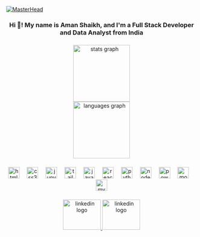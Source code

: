 [![MasterHead](https://firebasestorage.googleapis.com/v0/b/flexi-coding.appspot.com/o/dempgi7-520f8d5f-63d4-4453-8822-dbc149ae27f8.gif?alt=media&token=91c0c7b2-93c3-4029-b011-1a8703c5730d)](https://rishavchanda.io)

<h3 align="center">Hi 👋! My name is Aman Shaikh, and I'm a Full Stack Developer and Data Analyst from India</h3>

###

<div align="center">
  <img src="https://github-readme-stats.vercel.app/api?username=aman7756068021&hide_title=false&hide_rank=false&show_icons=true&include_all_commits=true&count_private=true&disable_animations=false&theme=dracula&locale=en&hide_border=false" height="150" alt="stats graph" /> <br>
  <img src="https://github-readme-stats.vercel.app/api/top-langs?username=aman7756068021&locale=en&hide_title=false&layout=compact&card_width=320&langs_count=5&theme=dracula&hide_border=false" height="150" alt="languages graph"  />
</div>

###

<div align="center">
  <img src="https://cdn.jsdelivr.net/gh/devicons/devicon/icons/html5/html5-original.svg" height="30" alt="html5 logo"  />
  <img width="12" />
  <img src="https://cdn.jsdelivr.net/gh/devicons/devicon/icons/css3/css3-original.svg" height="30" alt="css3 logo"  />
  <img width="12" />
  <img src="https://uploads-ssl.webflow.com/60bdbc7b0c4f5aa1568dc8cc/632202369aa816b4ad39c3f2_Jupyter_logo.svg-p-1080.png" height="30" alt="jupyter logo"  />
  <img width="12" />
  <img src="https://cdn.jsdelivr.net/gh/devicons/devicon/icons/tailwindcss/tailwindcss-original-wordmark.svg" height="30" alt="tailwindcss logo"  />
  <img width="12" />
  <img src="https://cdn.jsdelivr.net/gh/devicons/devicon/icons/javascript/javascript-original.svg" height="30" alt="javascript logo"  />
  <img width="12" />
  <img src="https://revelry.co/wp-content/uploads/2019/05/react-native-UX-design.gif" height="30" alt="react logo"  />
  <img width="12" />
  <img src="https://surfingthecode.com/img/python.gif" height="30" alt="python logo"  />
  <img width="12" />
  <img src="https://cdn.jsdelivr.net/gh/devicons/devicon/icons/nodejs/nodejs-original.svg" height="30" alt="nodejs logo"  />
  <img width="12" />
   <img src="https://cdn.dribbble.com/users/22679/screenshots/2020456/untitled-3e.gif" height="30" alt="power bi"  />
  <img width="12" />
  <img src="https://cdn.jsdelivr.net/gh/devicons/devicon/icons/mongodb/mongodb-original.svg" height="30" alt="mongodb logo"  />
  <img width="12" />
  <img src="https://cdn.jsdelivr.net/gh/devicons/devicon/icons/mysql/mysql-original.svg" height="30" alt="mysql logo"  />
</div>

###

<div align="center">
  <a href="https://www.linkedin.com/in/aman-shaikh-721b38226/" target="_blank">
    <img src="https://cliply.co/wp-content/uploads/2021/02/372102050_LINKEDIN_ICON_TRANSPARENT_1080.gif" height="80" width = "100" alt="linkedin logo"  />
  </a>



  <a href="https://www.novypro.com/profile_projects/amanshaikh" target="_blank">
    <img src="https://f2fa1cdd9340fae53fcb49f577292458.cdn.bubble.io/f1652315708983x844618127003955700/novyPro%20SVG%20full%20Logo%20White%20Text.svg" height="80" width = "100" alt="linkedin logo"  />
  </a>
</div>

###
